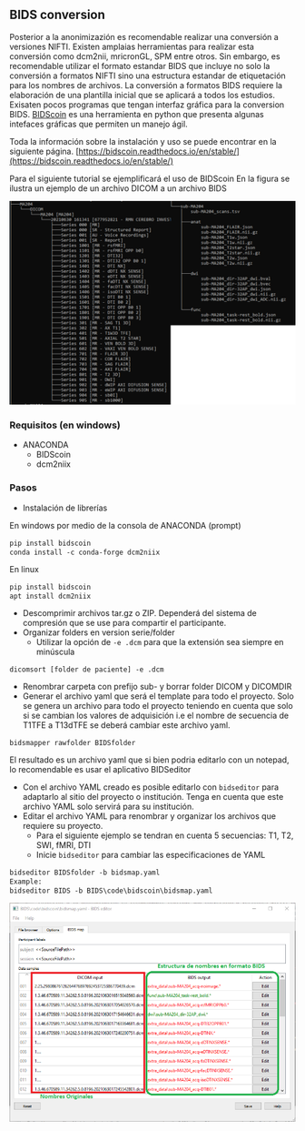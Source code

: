 ## BIDS conversion
Posterior a la anonimizazión es recomendable realizar una conversión a versiones NIFTI. Existen amplaias herramientas para realizar esta conversión como dcm2nii, mricronGL, SPM entre otros. Sin embargo, es recomendable utilizar el formato estandar BIDS que incluye no solo la conversión a formatos NIFTI sino una estructura estandar de etiquetación para los nombres de archivos.
La conversión a formatos BIDS requiere la elaboración de una plantilla inicial que se aplicará a todos los estudios. Exisaten pocos programas que tengan interfaz gráfica para la conversion BIDS. [BIDScoin](https://bidscoin.readthedocs.io/en/stable/) es una herramienta en python que presenta algunas intefaces gráficas que permiten un manejo ágil.

Toda la información sobre la instalación y uso se puede encontrar en la siguiente página.
[https://bidscoin.readthedocs.io/en/stable/](https://bidscoin.readthedocs.io/en/stable/)

Para el siguiente tutorial se ejemplificará el uso de BIDScoin
En la figura se ilustra un ejemplo de un archivo DICOM a un archivo BIDS

![Bids Format](img/bidsformat.png)

### Requisitos (en windows)

- ANACONDA
	- BIDScoin
	- dcm2niix

### Pasos 

 - Instalación de librerías

En windows por medio de la consola de ANACONDA (prompt)

```console
pip install bidscoin
conda install -c conda-forge dcm2niix
```
En linux

```console
pip install bidscoin
apt install dcm2niix
```

 - Descomprimir archivos tar.gz o ZIP. Dependerá del sistema de compresión que se use para compartir el participante.
 - Organizar folders en version serie/folder
	- Utilizar la opción de `-e .dcm` para que la extensión sea siempre en minúscula
```console
dicomsort [folder de paciente] -e .dcm
```
 - Renombrar carpeta con prefijo sub- y borrar folder DICOM y DICOMDIR
 - Generar el archivo yaml que será el template para todo el proyecto. Solo se genera un archivo para todo el proyecto teniendo en cuenta que solo si se cambian los valores de adquisición i.e el nombre de secuencia de T1TFE a T13dTFE se deberá cambiar este archivo yaml.


```console
bidsmapper rawfolder BIDSfolder 
```

El resultado es un archivo yaml que si bien podria editarlo con un notepad, lo recomendable es usar el aplicativo BIDSeditor

 - Con el archivo YAML creado es posible editarlo con `bidseditor` para adaptarlo al sitio del proyecto o institución. Tenga en cuenta que este archivo YAML solo servirá para su institución.
 - Editar el archivo YAML para renombrar y organizar los archivos que requiere su proyecto.
   - Para el siguiente ejemplo se tendran en cuenta 5 secuencias: T1, T2, SWI, fMRI, DTI
   - Inicie `bidseditor` para cambiar las especificaciones de YAML 
   
```console 
bidseditor BIDSfolder -b bidsmap.yaml
Example:
bidseditor BIDS -b BIDS\code\bidscoin\bidsmap.yaml
```

![editor](img/bidscoin_editor.png)

